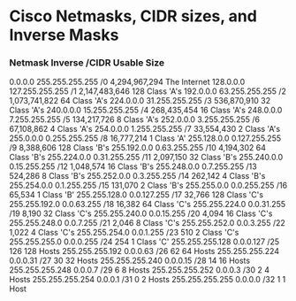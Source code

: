 # Cisco Netmasks, CIDR sizes, and Inverse Masks

### Netmask	Inverse	/CIDR	Usable	Size
0.0.0.0	255.255.255.255	/0	4,294,967,294	The Internet
128.0.0.0	127.255.255.255	/1	2,147,483,646	128 Class 'A's
192.0.0.0	63.255.255.255	/2	1,073,741,822	64 Class 'A's
224.0.0.0	31.255.255.255	/3	536,870,910	32 Class 'A's
240.0.0.0	15.255.255.255	/4	268,435,454	16 Class 'A's
248.0.0.0	7.255.255.255	/5	134,217,726	8 Class 'A's
252.0.0.0	3.255.255.255	/6	67,108,862	4 Class 'A's
254.0.0.0	1.255.255.255	/7	33,554,430	2 Class 'A's
255.0.0.0	0.255.255.255	/8	16,777,214	1 Class 'A'
255.128.0.0	0.127.255.255	/9	8,388,606	128 Class 'B's
255.192.0.0	0.63.255.255	/10	4,194,302	64 Class 'B's
255.224.0.0	0.31.255.255	/11	2,097,150	32 Class 'B's
255.240.0.0	0.15.255.255	/12	1,048,574	16 Class 'B's
255.248.0.0	0.7.255.255	/13	524,286	8 Class 'B's
255.252.0.0	0.3.255.255	/14	262,142	4 Class 'B's
255.254.0.0	0.1.255.255	/15	131,070	2 Class 'B's
255.255.0.0	0.0.255.255	/16	65,534	1 Class 'B'
255.255.128.0	0.0.127.255	/17	32,766	128 Class 'C's
255.255.192.0	0.0.63.255	/18	16,382	64 Class 'C's
255.255.224.0	0.0.31.255	/19	8,190	32 Class 'C's
255.255.240.0	0.0.15.255	/20	4,094	16 Class 'C's
255.255.248.0	0.0.7.255	/21	2,046	8 Class 'C's
255.255.252.0	0.0.3.255	/22	1,022	4 Class 'C's
255.255.254.0	0.0.1.255	/23	510	2 Class 'C's
255.255.255.0	0.0.0.255	/24	254	1 Class 'C'
255.255.255.128	0.0.0.127	/25	126	128 Hosts
255.255.255.192	0.0.0.63	/26	62	64 Hosts
255.255.255.224	0.0.0.31	/27	30	32 Hosts
255.255.255.240	0.0.0.15	/28	14	16 Hosts
255.255.255.248	0.0.0.7	/29	6	8 Hosts
255.255.255.252	0.0.0.3	/30	2	4 Hosts
255.255.255.254	0.0.0.1	/31	0	2 Hosts
255.255.255.255	0.0.0.0	/32	1	1 Host
